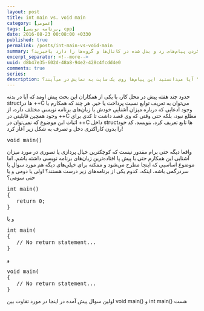 ```yaml
---
layout: post
title: int main vs. void main
category: [عمومی]
tags: [برنامه نویسی, cpp]
date: 2016-08-23 00:08:00 +0330
published: true
permalink: /posts/int-main-vs-void-main
summary: آیا از وجود رباتی در تلگرام که وظیفه دخیره و ثبت کردن پیام‌های رد و بدل شده در کانال‌ها و گروه‌ها را دارد باخبرید؟
excerpt_separator: <!--more--> 
uuid: d8b47e35-602d-48a8-94e2-428c4fcdd4e0
comments: true
series: 
description: ربات‌های زیادی در تلگرام زندگی می‌کند، اما آیا از وجود یک ربات که وظیفه ذخیره پیام‌های ارسال شده در گروه‌ها و کانال‌های تلگرامی را که در آنها عضو است، را دارد نیز باخبرید؟ آیا می‌دانستید این پیام‌ها روی یک سایت به نمایش در می‌آیند؟
---
```

حدود چند هفته پیش در محل کار، با یکی از همکاران این بحث پیش اومد که آیا در بدنه structها در ++C می‌توان به تعریف توابع نسیت پرداخت یا خیر. هر چند که همکارم با وجود ادعایی که درباره میزان آشنایی خودش با زبان‌های برنامه نویسی مختلف داره، از وجود همچین قابلیتی در ++C مطلع نبود، بلکه حتی وقتی که وی قصد داشت تا کدی برای اثبات این موضوع که نمی‌توان در ++C داخل structها تابع تعریف کرد، بنویسد، کد خود را بدون کاراکتری دخل و تصرف به شکل زیر آغاز کرد!
<div class="ltr-direction font-family-consolas">
<pre class="brush: cpp">
void main()
</pre>
</div>
واقعا دیگه حتی برام مقدور نیست که کوچکترین خیال پردازی یا تصوری در مورد میزان آشنایی این همکارم حتی با پیش پا افتاده‌ترین زبان‌های برنامه نویسی داشته باشم.
اما موضوع اساسیی که اینجا مطرح می‌شود و ممکنه برای خیلی‌های دیگه هم مورد سوال یا سردرگمی باشه، اینکه، کدوم یکی از برنامه‌های زیر درست هستند؟ اولی یا دومی و یا حتی سومی؟
<div class="ltr-direction font-family-consolas">
<pre class="brush: cpp">
int main()
{
   return 0;
}
</pre>
</div>
و یا
<div class="ltr-direction font-family-consolas">
<pre class="brush: cpp">
int main(
{
   // No return statement...
}
</pre>
</div>
و
<div class="ltr-direction font-family-consolas">
<pre class="brush: cpp">
void main(
{
   // No return statement...
}
</pre>
</div>
اولین سوال پیش آمده در اینجا در مورد تفاوت بین <span class="highlight-text">void main()</span> و <span class="highlight-text">int main()</span> هست

